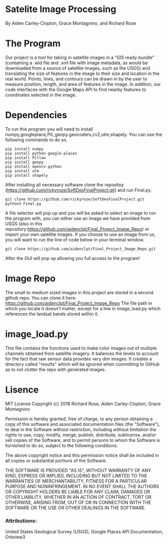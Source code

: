 # Satelite Image Processing
By Aiden Carley-Clopton, Grace Montagnino, and Richard Rose

# The Program
Our project is a tool for taking in satellite images in a “GIS ready bundle” (containing a .wld file and .xml file with image metadata, as would be downloaded from a source of satellite images, such as the USGS) and translating the size of features in the image to their size and location in the real world. Points, lines, and contours can be drawn in by the user to measure position, length, and area of features in the image. In addition, our code interfaces with the Google Maps API to find nearby features to coordinates selected in the image.

# Dependencies
To run this program you will need to install numpy,googleplace,PIL,geopy.geocoders,cv2,utm,shapely. You can use the following commands to do so.

    pip install numpy
    pip install python-google-places
    pip install Pillow
    pip install geopy
    pip install opencv-python
    pip install utm
    pip install shapely

After installing all necessary software clone the repositoy (https://github.com/rickyroze/SoftDesFinalProject.git) and run Final.py.

    git clone https://github.com/rickyroze/SoftDesFinalProject.git
    python3 Final.py

A file selector will pop up and you will be asked to select an image to run the program with, you can either use an image we have provided from USGS (also in this repository:https://github.com/aidenclpt/Final_Project_Image_Repo) or import your own satellite images. If you choose to use an image from us, you will want to run the line of code below in your terminal window.

    git clone https://github.com/aidenclpt/Final_Project_Image_Repo.git

After the GUI will pop up allowing you full access to the program!

# Image Repo
The small to medium sized images in this project are stored in a second github
repo. You can clone it here: https://github.com/aidenclpt/Final_Project_Image_Repo
The file path in which you locate it doesn't matter, except for a line in
image_load.py which references the landsat bands stored within it.

# image_load.py

This file contains the functions used to make color images out of multiple
channels obtained from satellite imagery. It balances the levels to account for
the fact that raw sensor data provides very dim images. It creates a directory
called "results" which will be ignored when committing to GitHub as to not clutter
the repo with generated images.

# Lisence
MIT License
Copyright (c) 2018 Richard Rose, Aiden Carley-Clopton, Grace Montagnino

Permission is hereby granted, free of charge, to any person obtaining a copy
of this software and associated documentation files (the "Software"), to deal
in the Software without restriction, including without limitation the rights
to use, copy, modify, merge, publish, distribute, sublicense, and/or sell
copies of the Software, and to permit persons to whom the Software is
furnished to do so, subject to the following conditions:

The above copyright notice and this permission notice shall be included in all
copies or substantial portions of the Software.

THE SOFTWARE IS PROVIDED "AS IS", WITHOUT WARRANTY OF ANY KIND, EXPRESS OR
IMPLIED, INCLUDING BUT NOT LIMITED TO THE WARRANTIES OF MERCHANTABILITY,
FITNESS FOR A PARTICULAR PURPOSE AND NONINFRINGEMENT. IN NO EVENT SHALL THE
AUTHORS OR COPYRIGHT HOLDERS BE LIABLE FOR ANY CLAIM, DAMAGES OR OTHER
LIABILITY, WHETHER IN AN ACTION OF CONTRACT, TORT OR OTHERWISE, ARISING FROM,
OUT OF OR IN CONNECTION WITH THE SOFTWARE OR THE USE OR OTHER DEALINGS IN THE
SOFTWARE.

### Attributions:
United States Geological Survey (USGS), Google Places API Documentation, Orbview3
